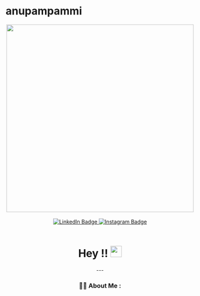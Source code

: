 # anupampammi

<div id="header" align="center">
  <img src="https://media.giphy.com/media/ZgTR3UQ9XAWDvqy9jv/giphy.gif" width="500"/>
</div> <br/>
<div id="badges" align="center">
  <a href="https://www.linkedin.com/in/anupampammi">
    <img src="https://img.shields.io/badge/LinkedIn-blue?style=for-the-badge&logo=linkedin&logoColor=white" alt="LinkedIn Badge"/>
  </a>
  <a href="https://instagram.com/frontend_nani?igshid=YmMyMTA2M2Y=">
    <img src="https://img.shields.io/badge/Instagram-orange?style=for-the-badge&logo=instagram&logoColor=white" alt="Instagram Badge"/>
  </a>
  <div id="viewCounter">
    <img src="https://komarev.com/ghpvc/?username=Kruzzz-anupampammi&style=flat-square&color=blue" alt=""/>
  </div><br/>
  <h1>
  Hey !!
  <img src="https://media.giphy.com/media/hvRJCLFzcasrR4ia7z/giphy.gif" width="30px"/>
</h1>
  ---

### :woman_technologist: About Me :
</div>



